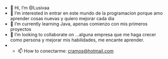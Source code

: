 - 👋 Hi, I’m @Lusivaa
- 👀 I’m interested in entrar en este mundo de la programacion porque amo aprender cosas nuevas y quiero mejorar cada dia
- 🌱 I’m currently learning  Java, apenas comienzo con mis primeros proyectos
- 💞️ I’m looking to collaborate on ...alguna empresa que me haga crecer como persona y mejorar mis habilidades, me encante  aprender.
- - 📫 How to  conectarme: cramos@hotmail.com

<!--
Lusivaa/Lusivaa is a ✨ special ✨ repository because its `README.md` (this file) appears on your GitHub profile.
You can click the Preview link to take a look at your changes.
--->

